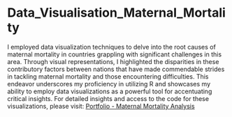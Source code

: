 # Data_Visualisation_Maternal_Mortality
I employed data visualization techniques to delve into the root causes of maternal mortality in countries grappling with significant challenges in this area. Through visual representations, I highlighted the disparities in these contributory factors between nations that have made commendable strides in tackling maternal mortality and those encountering difficulties. 
This endeavor underscores my proficiency in utilizing R and showcases my ability to employ data visualizations as a powerful tool for accentuating critical insights.
For detailed insights and access to the code for these visualizations, please visit: [Portfolio - Maternal Mortality Analysis](https://mpabraham.github.io/Portfolio/maternal_mortality.html)
